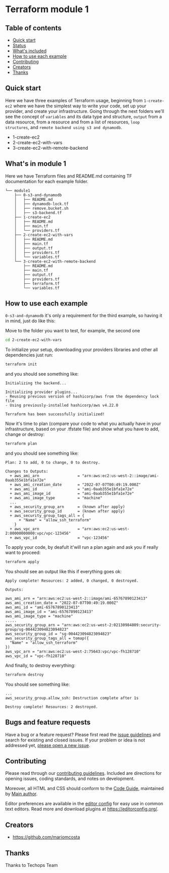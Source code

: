 # Terraform module 1

## Table of contents

- [Quick start](#quick-start)
- [Status](#status)
- [What's included](#whats-included)
- [How to use each example](#How-to-use-each-example)
- [Contributing](#contributing)
- [Creators](#creators)
- [Thanks](#thanks)

## Quick start

Here we have three examples of Terraform usage, beginning from `1-create-ec2` where we have the simplest way to write your code, set up your provider, and create your infrastructure. Going through the next folders we'll see the concept of `variables` and its data type and structure, `output` from a data resource, from a resource and from a list of resources, `loop structures`, and `remote backend using s3 and dynamodb`.

- 1-create-ec2
- 2-create-ec2-with-vars
- 3-create-ec2-with-remote-backend

## What's in module 1

Here we have Terraform files and README.md containing TF documentation for each example folder.

```text
└── module1
    ├── 0-s3-and-dynamodb
    │   ├── README.md
    │   ├── dynamodb-lock.tf
    │   ├── remove.bucket.sh
    │   ├── s3-backend.tf
    ├── 1-create-ec2
    │   ├── README.md
    │   ├── main.tf
    │   └── providers.tf
    ├── 2-create-ec2-with-vars
    │   ├── README.md
    │   ├── main.tf
    │   ├── output.tf
    │   ├── providers.tf
    │   └── variables.tf
    └── 3-create-ec2-with-remote-backend
        ├── README.md
        ├── main.tf
        ├── output.tf
        ├── providers.tf
        ├── terraform.tf
        └── variables.tf
```

## How to use each example
`0-s3-and-dynamodb` it's only a requirement for the third example, so having it in mind, just do like this:

Move to the folder you want to test, for example, the second one
```sh
cd 2-create-ec2-with-vars
```

To initialize your setup, downloading your providers libraries and other all dependencies just run:
```sh
terraform init
```
and you should see something like:
```text
Initializing the backend...

Initializing provider plugins...
- Reusing previous version of hashicorp/aws from the dependency lock file
- Using previously-installed hashicorp/aws v4.22.0

Terraform has been successfully initialized!
````

Now it's time to plan (compare your code to what you actually have in your infrastructure, based on your .tfstate file) and show what you have to add, change or destroy:
```sh
terraform plan
````
and you should see something like:
```text
Plan: 2 to add, 0 to change, 0 to destroy.

Changes to Outputs:
  + aws_ami_arn                 = "arn:aws:ec2:us-west-2::image/ami-0aab355e1bfa1e72e"
  + aws_ami_creation_date       = "2022-07-07T00:49:19.000Z"
  + aws_ami_id                  = "ami-0aab355e1bfa1e72e"
  + aws_ami_image_id            = "ami-0aab355e1bfa1e72e"
  + aws_ami_image_type          = "machine"
  ...
  + aws_security_group_arn      = (known after apply)
  + aws_security_group_id       = (known after apply)
  + aws_security_group_tags_all = {
      + "Name" = "allow_ssh_terraform"
    }
  + aws_vpc_arn                 = "arn:aws:ec2:us-west-2:00000000000:vpc/vpc-123456"
  + aws_vpc_id                  = "vpc-123456"
```

To apply your code, by deafult it'will run a plan again and ask you if really want to proceed:
```sh
terraform apply
```
You should see an output like this if everything goes ok:
```text
Apply complete! Resources: 2 added, 0 changed, 0 destroyed.

Outputs:

aws_ami_arn = "arn:aws:ec2:us-west-2::image/ami-65767890123413"
aws_ami_creation_date = "2022-07-07T00:49:19.000Z"
aws_ami_id = "ami-65767890123413"
aws_ami_image_id = "ami-65767890123413"
aws_ami_image_type = "machine"
.....
aws_security_group_arn = "arn:aws:ec2:us-west-2:02130984809:security-group/sg-004423094823094823"
aws_security_group_id = "sg-004423094823094823"
aws_security_group_tags_all = tomap({
  "Name" = "allow_ssh_terraform"
})
aws_vpc_arn = "arn:aws:ec2:us-west-2:75643:vpc/vpc-fh128710"
aws_vpc_id = "vpc-fh128710"
```

And finally, to destroy everything:
```sh
terraform destroy
```

You should see something like:
```text
...
aws_security_group.allow_ssh: Destruction complete after 1s

Destroy complete! Resources: 2 destroyed.
```
## Bugs and feature requests

Have a bug or a feature request? Please first read the [issue guidelines](https://reponame/blob/master/CONTRIBUTING.md) and search for existing and closed issues. If your problem or idea is not addressed yet, [please open a new issue](https://reponame/issues/new).

## Contributing

Please read through our [contributing guidelines](https://reponame/blob/master/CONTRIBUTING.md). Included are directions for opening issues, coding standards, and notes on development.

Moreover, all HTML and CSS should conform to the [Code Guide](https://github.com/mdo/code-guide), maintained by [Main author](https://github.com/usernamemainauthor).

Editor preferences are available in the [editor config](https://reponame/blob/master/.editorconfig) for easy use in common text editors. Read more and download plugins at <https://editorconfig.org/>.

## Creators
- <https://github.com/mariomcosta>

## Thanks

Thanks to Techops Team